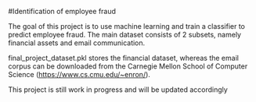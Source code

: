 #Identification of employee fraud

The goal of this project is to use machine learning and train a classifier to predict employee fraud. The main dataset consists of 2 subsets, namely financial assets and email communication.

final_project_dataset.pkl stores the financial dataset, whereas the email corpus can be downloaded from the Carnegie Mellon School of Computer Science (https://www.cs.cmu.edu/~enron/).

This project is still work in progress and will be updated accordingly
